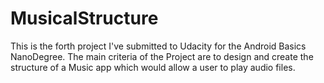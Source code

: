 # MusicalStructure
This is the forth project I've submitted to Udacity for the Android Basics NanoDegree. 
The main criteria of the Project are to design and create the structure of a Music app which would allow a user to play audio files.
